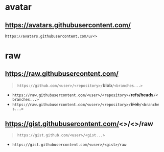 # avatar
## https://avatars.githubusercontent.com/
`https://avatars.githubusercontent.com/u/<>`
# raw
## https://raw.githubusercontent.com/
> `https://github.com/<user>/<repository>/`**blob**`/<branches...>`

- `https://raw.githubusercontent.com/<user>/<repository>/`**refs/heads**`/<branches...>`
- `https://raw.githubusercontent.com/<user>/<repository>/`~~blob~~`/<branches...>`
## https://gist.githubusercontent.com/<>/<>/raw
> `https://gist.github.com/<user>/<gist...>`

- `https://gist.githubusercontent.com/<user>/<gist>/raw`
